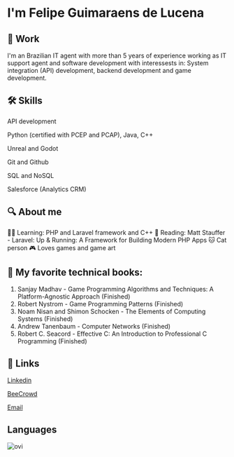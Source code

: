 
# I'm Felipe Guimaraens de Lucena


## 🧰 Work
I'm an Brazilian IT agent with more than 5 years of experience working as IT support agent and software development with interessests in: System integration (API) development, backend development and game development.


## 🛠 Skills
API development

Python (certified with PCEP and PCAP), Java, C++

Unreal and Godot

Git and Github

SQL and NoSQL

Salesforce (Analytics CRM)

## 🔍 About me

👨‍💻 Learning: PHP and Laravel framework and C++
📖 Reading: Matt Stauffer - Laravel: Up & Running: A Framework for Building Modern PHP Apps
🐱 Cat person
🎮 Loves games and game art

## 📖 My favorite technical books:

1. Sanjay Madhav - Game Programming Algorithms and Techniques: A Platform-Agnostic Approach (Finished)
2. Robert Nystrom - Game Programming Patterns (Finished)
3. Noam Nisan and Shimon Schocken - The Elements of Computing Systems (Finished)
4. Andrew Tanenbaum - Computer Networks (Finished)
5. Robert C. Seacord  - Effective C: An Introduction to Professional C Programming (Finished)

## 🔗 Links

[Linkedin](https://www.linkedin.com/in/felipeguimaraens/)

[BeeCrowd](https://judge.beecrowd.com/en/profile/925652)

[Email](mailto:felipeguimaraens@outlook.com)

## Languages
<img src="https://github-readme-stats.vercel.app/api/top-langs?username=felipeguimaraens&show_icons=true&locale=en&layout=compact&theme=chartreuse-dark" alt="ovi" />


